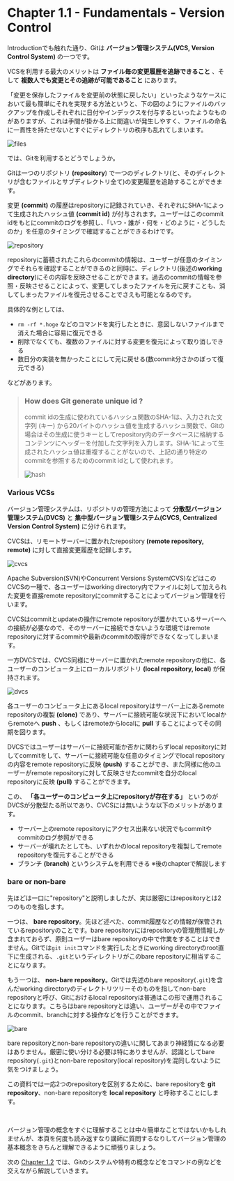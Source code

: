Chapter 1.1 - Fundamentals - Version Control
=======

Introductionでも触れた通り、Gitは **バージョン管理システム(VCS, Version Control System)** の一つです。

VCSを利用する最大のメリットは **ファイル毎の変更履歴を追跡できること** 、そして **複数人でも変更とその追跡が可能であること** にあります。

「変更を保存したファイルを変更前の状態に戻したい」といったようなケースにおいて最も簡単にそれを実現する方法というと、下の図のようにファイルのバックアップを作成しそれぞれに日付やインデックスを付与するといったようなものがありますが、これは手間が掛かる上に間違いが発生しやすく、ファイルの命名に一貫性を持たせないとすぐにディレクトリの秩序も乱れてしまいます。

![files](./img/files.png)

では、Gitを利用するとどうでしょうか。

Gitは一つのリポジトリ **(repository**) で一つのディレクトリ(と、そのディレクトリが含むファイルとサブディレクトリ全て)の変更履歴を追跡することができます。

変更 **(commit)** の履歴はrepositoryに記録されていき、それぞれにSHA-1によって生成されたハッシュ値 **(commit id)** が付与されます。ユーザーはこのcommit idをもとにcommitのログを参照し、「いつ・誰が・何を・どのように・どうしたのか」を任意のタイミングで確認することができるわけです。

![repository](./img/repository.png)

repositoryに蓄積されたこれらのcommitの情報は、ユーザーが任意のタイミングでそれらを確認することができるのと同時に、ディレクトリ(後述の**working directory**)にその内容を反映させることができます。過去のcommitの情報を参照・反映させることによって、変更してしまったファイルを元に戻すことも、消してしまったファイルを復元させることでさえも可能となるのです。

具体的な例としては、

* `rm -rf *.hoge` などのコマンドを実行したときに、意図しないファイルまで消えた場合に容易に復元できる
* 削除でなくても、複数のファイルに対する変更を復元によって取り消しできる
* 数日分の実装を無かったことにして元に戻せる(数commit分さかのぼって復元できる)

などがあります。

>### How does Git generate unique id ?
>
>commit idの生成に使われているハッシュ関数のSHA-1は、入力された文字列 (キー) から20バイトのハッシュ値を生成するハッシュ関数で、Gitの場合はその生成に使うキーとしてrepository内のデータベースに格納するコンテンツにヘッダーを付加した文字列を入力します。SHA-1によって生成されたハッシュ値は重複することがないので、上記の通り特定のcommitを参照するためのcommit idとして使われます。
>
>![hash](./img/hash.png)

### Various VCSs

バージョン管理システムは、リポジトリの管理方法によって **分散型バージョン管理システム(DVCS)** と **集中型バージョン管理システム(CVCS, Centralized Version Control System)** に分けられます。

CVCSは、リモートサーバーに置かれたrepository **(remote repository, remote)** に対して直接変更履歴を記録します。

![cvcs](./img/cvcs.png)

Apache Subversion(SVN)やConcurrent Versions System(CVS)などはこのCVCSの一種で、各ユーザーはworking directory内でファイルに対して加えられた変更を直接remote repositoryにcommitすることによってバージョン管理を行います。

CVCSはcommitとupdateの操作にremote repositoryが置かれているサーバーへの接続が必要なので、そのサーバーに接続できないような環境ではremote repositoryに対するcommitや最新のcommitの取得ができなくなってしまいます。

一方DVCSでは、CVCS同様にサーバーに置かれたremote repositoryの他に、各ユーザーのコンピュータ上にローカルリポジトリ **(local repository, local)** が保持されます。

![dvcs](./img/dvcs.png)

各ユーザーのコンピュータ上にあるlocal repositoryはサーバー上にあるremote repositoryの複製 **(clone)** であり、サーバーに接続可能な状況下においてlocalからremoteへ **push** 、もしくはremoteからlocalに **pull** することによってその同期を図ります。

DVCSではユーザーはサーバーに接続可能か否かに関わらずlocal repositoryに対してcommitをして、サーバーに接続可能な任意のタイミングでlocal repositoryの内容をremote repositoryに反映 **(push)** することができ、また同様に他のユーザーがremote repositoryに対して反映させたcommitを自分のlocal repositoryに反映 **(pull)** することができます。

この、 **「各ユーザーのコンピュータ上にrepositoryが存在する」** というのがDVCSが分散型たる所以であり、CVCSには無いような以下のメリットがあります。

* サーバー上のremote repositoryにアクセス出来ない状況でもcommitやcommitのログ参照ができる
* サーバーが壊れたとしても、いずれかのlocal repositoryを複製してremote repositoryを復元することができる
* ブランチ **(branch)** というシステムを利用できる ※後のchapterで解説します

### bare or non-bare

先ほどは一口に"repository"と説明しましたが、実は厳密にはrepositoryとは2つのものを指します。

一つは、 **bare repository**。先ほど述べた、commit履歴などの情報が保管されているrepositoryのことです。bare repositoryにはrepositoryの管理用情報しか含まれておらず、原則ユーザーはbare repositoryの中で作業をすることはできません。Gitでは`git init`コマンドを実行したときにworking directoryのroot直下に生成される、`.git`というディレクトリがこのbare repositoryに相当することになります。

もう一つは、 **non-bare repository**。Gitでは先述のbare repository(`.git`)を含んだworking directoryのディレクトリツリーそのものを指してnon-bare repositoryと呼び、Gitにおけるlocal repositoryは普通はこの形で運用されることになります。こちらはbare repositoryとは違い、ユーザーがその中でファイルのcommit、branchに対する操作などを行うことができます。

![bare](./img/bare.png)

bare repositoryとnon-bare repositoryの違いに関してあまり神経質になる必要はありません。厳密に使い分ける必要は特にありませんが、認識としてbare repository(`.git`)とnon-bare repository(local repository)を混同しないように気をつけましょう。

この資料では一応2つのrepositoryを区別するために、bare repositoryを **git repository**、non-bare repositoryを **local repository** と呼称することにします。

<br>

バージョン管理の概念をすぐに理解することは中々簡単なことではないかもしれませんが、本頁を何度も読み返すなり講師に質問するなりしてバージョン管理の基本概念をきちんと理解できるように頑張りましょう。

次の [Chapter 1.2](./01_2.md) では、Gitのシステムや特有の概念などをコマンドの例などを交えながら解説していきます。